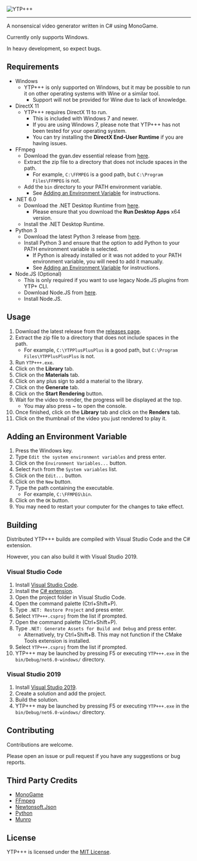 ![YTP+++](https://i.imgur.com/VsKyMIG.png)
_____

A nonsensical video generator written in C# using MonoGame.

Currently only supports Windows.

In heavy development, so expect bugs.

## Requirements

- Windows
  - YTP+++ is only supported on Windows, but it may be possible to run it on other operating systems with Wine or a similar tool.
    - Support will not be provided for Wine due to lack of knowledge.
- DirectX 11
  - YTP+++ requires DirectX 11 to run.
    - This is included with Windows 7 and newer.
    - If you are using Windows 7, please note that YTP+++ has not been tested for your operating system.
    - You can try installing the **DirectX End-User Runtime** if you are having issues.
- FFmpeg
  - Download the gyan.dev essential release from [here](https://www.gyan.dev/ffmpeg/builds/ffmpeg-release-essentials.zip).
  - Extract the zip file to a directory that does not include spaces in the path.
    - For example, `C:\FFMPEG` is a good path, but `C:\Program Files\FFMPEG` is not.
  - Add the `bin` directory to your PATH environment variable.
    - See [Adding an Environment Variable](#adding-an-environment-variable) for instructions.
- .NET 6.0
  - Download the .NET Desktop Runtime from [here](https://dotnet.microsoft.com/download/dotnet/6.0/runtime).
    - Please ensure that you download the **Run Desktop Apps** x64 version.
  - Install the .NET Desktop Runtime.
- Python 3
  - Download the latest Python 3 release from [here](https://www.python.org/downloads/).
  - Install Python 3 and ensure that the option to add Python to your PATH environment variable is selected.
    - If Python is already installed or it was not added to your PATH environment variable, you will need to add it manually.
    - See [Adding an Environment Variable](#adding-an-environment-variable) for instructions.
- Node.JS (Optional)
  - This is only required if you want to use legacy Node.JS plugins from YTP+ CLI.
  - Download Node.JS from [here](https://nodejs.org/en/download/).
  - Install Node.JS.

## Usage

1. Download the latest release from the [releases page](https://github.com/YTP-Plus/YTPPlusPlusPlus/releases).
1. Extract the zip file to a directory that does not include spaces in the path.
    - For example, `C:\YTPPlusPlusPlus` is a good path, but `C:\Program Files\YTPPlusPlusPlus` is not.
1. Run `YTP+++.exe`.
1. Click on the **Library** tab.
1. Click on the **Materials** tab.
1. Click on any plus sign to add a material to the library.
1. Click on the **Generate** tab.
1. Click on the **Start Rendering** button.
1. Wait for the video to render, the progress will be displayed at the top.
    - You may also press ~ to open the console.
1. Once finished, click on the **Library** tab and click on the **Renders** tab.
1. Click on the thumbnail of the video you just rendered to play it.

## Adding an Environment Variable

1. Press the Windows key.
1. Type `Edit the system environment variables` and press enter.
1. Click on the `Environment Variables...` button.
1. Select `Path` from the `System variables` list.
1. Click on the `Edit...` button.
1. Click on the `New` button.
1. Type the path containing the executable.
    - For example, `C:\FFMPEG\bin`.
1. Click on the `OK` button.
1. You may need to restart your computer for the changes to take effect.

## Building

Distributed YTP+++ builds are compiled with Visual Studio Code and the C# extension.

However, you can also build it with Visual Studio 2019.

### Visual Studio Code

1. Install [Visual Studio Code](https://code.visualstudio.com/).
1. Install the [C# extension](https://marketplace.visualstudio.com/items?itemName=ms-dotnettools.csharp).
1. Open the project folder in Visual Studio Code.
1. Open the command palette (Ctrl+Shift+P).
1. Type `.NET: Restore Project` and press enter.
1. Select `YTP+++.csproj` from the list if prompted.
1. Open the command palette (Ctrl+Shift+P).
1. Type `.NET: Generate Assets for Build and Debug` and press enter.
    - Alternatively, try Ctrl+Shift+B. This may not function if the CMake Tools extension is installed.
1. Select `YTP+++.csproj` from the list if prompted.
1. YTP+++ may be launched by pressing F5 or executing `YTP+++.exe` in the `bin/Debug/net6.0-windows/` directory.

### Visual Studio 2019

1. Install [Visual Studio 2019](https://visualstudio.microsoft.com/).
1. Create a solution and add the project.
1. Build the solution.
1. YTP+++ may be launched by pressing F5 or executing `YTP+++.exe` in the `bin/Debug/net6.0-windows/` directory.

## Contributing

Contributions are welcome.

Please open an issue or pull request if you have any suggestions or bug reports.

## Third Party Credits

- [MonoGame](https://www.monogame.net/)
- [FFmpeg](https://ffmpeg.org/)
- [Newtonsoft.Json](https://www.newtonsoft.com/json)
- [Python](https://www.python.org/)
- [Munro](https://www.tenbytwenty.com/#munro)

## License

YTP+++ is licensed under the [MIT License](LICENSE).
